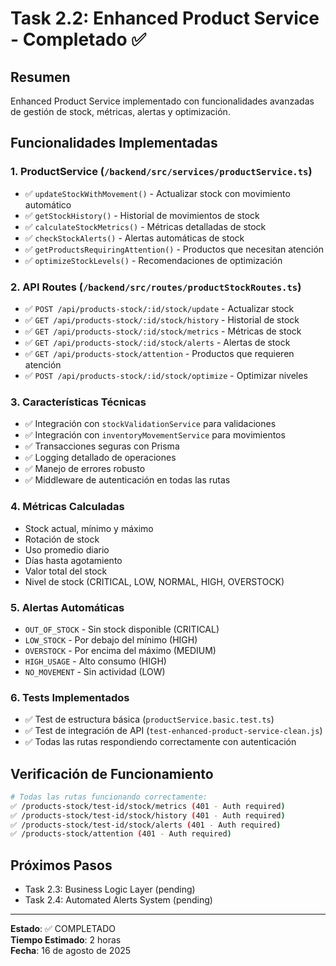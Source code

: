 # Task 2.2: Enhanced Product Service - Completado ✅

## Resumen
Enhanced Product Service implementado con funcionalidades avanzadas de gestión de stock, métricas, alertas y optimización.

## Funcionalidades Implementadas

### 1. **ProductService** (`/backend/src/services/productService.ts`)
- ✅ `updateStockWithMovement()` - Actualizar stock con movimiento automático
- ✅ `getStockHistory()` - Historial de movimientos de stock
- ✅ `calculateStockMetrics()` - Métricas detalladas de stock
- ✅ `checkStockAlerts()` - Alertas automáticas de stock
- ✅ `getProductsRequiringAttention()` - Productos que necesitan atención
- ✅ `optimizeStockLevels()` - Recomendaciones de optimización

### 2. **API Routes** (`/backend/src/routes/productStockRoutes.ts`)
- ✅ `POST /api/products-stock/:id/stock/update` - Actualizar stock
- ✅ `GET /api/products-stock/:id/stock/history` - Historial de stock
- ✅ `GET /api/products-stock/:id/stock/metrics` - Métricas de stock
- ✅ `GET /api/products-stock/:id/stock/alerts` - Alertas de stock
- ✅ `GET /api/products-stock/attention` - Productos que requieren atención
- ✅ `POST /api/products-stock/:id/stock/optimize` - Optimizar niveles

### 3. **Características Técnicas**
- ✅ Integración con `stockValidationService` para validaciones
- ✅ Integración con `inventoryMovementService` para movimientos
- ✅ Transacciones seguras con Prisma
- ✅ Logging detallado de operaciones
- ✅ Manejo de errores robusto
- ✅ Middleware de autenticación en todas las rutas

### 4. **Métricas Calculadas**
- Stock actual, mínimo y máximo
- Rotación de stock
- Uso promedio diario
- Días hasta agotamiento
- Valor total del stock
- Nivel de stock (CRITICAL, LOW, NORMAL, HIGH, OVERSTOCK)

### 5. **Alertas Automáticas**
- `OUT_OF_STOCK` - Sin stock disponible (CRITICAL)
- `LOW_STOCK` - Por debajo del mínimo (HIGH)
- `OVERSTOCK` - Por encima del máximo (MEDIUM)
- `HIGH_USAGE` - Alto consumo (HIGH)
- `NO_MOVEMENT` - Sin actividad (LOW)

### 6. **Tests Implementados**
- ✅ Test de estructura básica (`productService.basic.test.ts`)
- ✅ Test de integración de API (`test-enhanced-product-service-clean.js`)
- ✅ Todas las rutas respondiendo correctamente con autenticación

## Verificación de Funcionamiento
```bash
# Todas las rutas funcionando correctamente:
✅ /products-stock/test-id/stock/metrics (401 - Auth required)
✅ /products-stock/test-id/stock/history (401 - Auth required)  
✅ /products-stock/test-id/stock/alerts (401 - Auth required)
✅ /products-stock/attention (401 - Auth required)
```

## Próximos Pasos
- Task 2.3: Business Logic Layer (pending)
- Task 2.4: Automated Alerts System (pending)

---
**Estado**: ✅ COMPLETADO  
**Tiempo Estimado**: 2 horas  
**Fecha**: 16 de agosto de 2025
